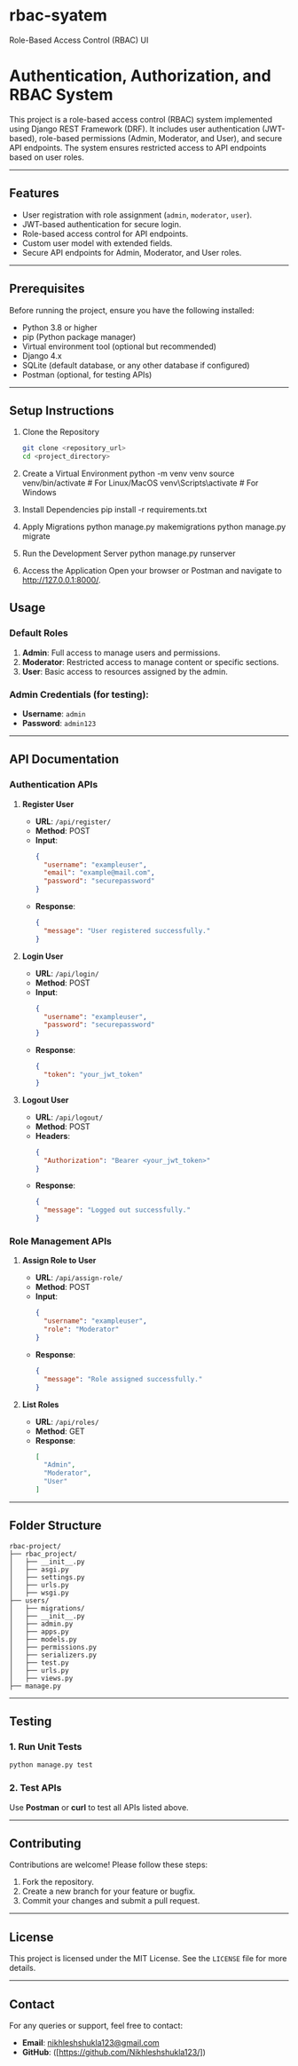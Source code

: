 # rbac-syatem
Role-Based Access Control (RBAC) UI

# Authentication, Authorization, and RBAC System

This project is a role-based access control (RBAC) system implemented using Django REST Framework (DRF). It includes user authentication (JWT-based), role-based permissions (Admin, Moderator, and User), and secure API endpoints. The system ensures restricted access to API endpoints based on user roles.

---

## Features

- User registration with role assignment (`admin`, `moderator`, `user`).
- JWT-based authentication for secure login.
- Role-based access control for API endpoints.
- Custom user model with extended fields.
- Secure API endpoints for Admin, Moderator, and User roles.

---

## Prerequisites

Before running the project, ensure you have the following installed:

- Python 3.8 or higher
- pip (Python package manager)
- Virtual environment tool (optional but recommended)
- Django 4.x
- SQLite (default database, or any other database if configured)
- Postman (optional, for testing APIs)
  
---

## Setup Instructions

1. Clone the Repository
   ```bash
   git clone <repository_url>
   cd <project_directory>

2. Create a Virtual Environment
   python -m venv venv
   source venv/bin/activate      # For Linux/MacOS
   venv\Scripts\activate         # For Windows

3. Install Dependencies
   pip install -r requirements.txt

4. Apply Migrations
   python manage.py makemigrations
   python manage.py migrate

5. Run the Development Server
   python manage.py runserver
   
7. Access the Application Open your browser or Postman and navigate to
   http://127.0.0.1:8000/.


## Usage
### Default Roles
1. **Admin**: Full access to manage users and permissions.
2. **Moderator**: Restricted access to manage content or specific sections.
3. **User**: Basic access to resources assigned by the admin.

### Admin Credentials (for testing):
- **Username**: `admin`
- **Password**: `admin123`

---

## API Documentation
### Authentication APIs
1. **Register User**
   - **URL**: `/api/register/`
   - **Method**: POST
   - **Input**:
     ```json
     {
       "username": "exampleuser",
       "email": "example@mail.com",
       "password": "securepassword"
     }
     ```
   - **Response**:
     ```json
     {
       "message": "User registered successfully."
     }
     ```

2. **Login User**
   - **URL**: `/api/login/`
   - **Method**: POST
   - **Input**:
     ```json
     {
       "username": "exampleuser",
       "password": "securepassword"
     }
     ```
   - **Response**:
     ```json
     {
       "token": "your_jwt_token"
     }
     ```

3. **Logout User**
   - **URL**: `/api/logout/`
   - **Method**: POST
   - **Headers**:
     ```json
     {
       "Authorization": "Bearer <your_jwt_token>"
     }
     ```
   - **Response**:
     ```json
     {
       "message": "Logged out successfully."
     }
     ```

### Role Management APIs
1. **Assign Role to User**
   - **URL**: `/api/assign-role/`
   - **Method**: POST
   - **Input**:
     ```json
     {
       "username": "exampleuser",
       "role": "Moderator"
     }
     ```
   - **Response**:
     ```json
     {
       "message": "Role assigned successfully."
     }
     ```

2. **List Roles**
   - **URL**: `/api/roles/`
   - **Method**: GET
   - **Response**:
     ```json
     [
       "Admin",
       "Moderator",
       "User"
     ]
     ```

---

## Folder Structure
```
rbac-project/
├── rbac_project/
│   ├── __init__.py
│   ├── asgi.py
│   ├── settings.py
│   ├── urls.py
│   ├── wsgi.py
├── users/
│   ├── migrations/
│   ├── __init__.py
│   ├── admin.py
│   ├── apps.py
│   ├── models.py
│   ├── permissions.py
│   ├── serializers.py
│   ├── test.py
│   ├── urls.py
│   ├── views.py
├── manage.py
```

---

## Testing
### 1. Run Unit Tests
```bash
python manage.py test
```

### 2. Test APIs
Use **Postman** or **curl** to test all APIs listed above.

---

## Contributing
Contributions are welcome! Please follow these steps:
1. Fork the repository.
2. Create a new branch for your feature or bugfix.
3. Commit your changes and submit a pull request.

---

## License
This project is licensed under the MIT License. See the `LICENSE` file for more details.

---

## Contact
For any queries or support, feel free to contact:
- **Email**: nikhleshshukla123@gmail.com
- **GitHub**: ([https://github.com/Nikhleshshukla123/])
```

